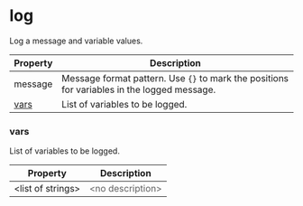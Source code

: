 # log

Log a message and variable values. 

| Property | Description |
| ------- | -------- |
| message | Message format pattern. Use <code>{}</code> to mark the positions for variables in the logged message.  |
| [vars](#vars) | List of variables to be logged.  |

### <a id="vars"></a>vars

List of variables to be logged. 

| Property | Description |
| ------- | -------- |
| &lt;list of strings&gt; | <font color="#606060">&lt;no description&gt;</font> |

